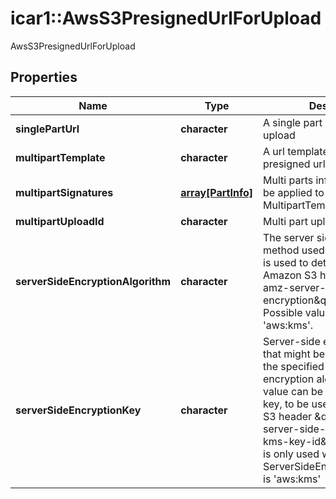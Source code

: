 # icar1::AwsS3PresignedUrlForUpload

AwsS3PresignedUrlForUpload

## Properties
Name | Type | Description | Notes
------------ | ------------- | ------------- | -------------
**singlePartUrl** | **character** | A single part presigned url for upload | [optional] 
**multipartTemplate** | **character** | A url template for multi parts presigned url for upload | [optional] 
**multipartSignatures** | [**array[PartInfo]**](PartInfo.md) | Multi parts info that needs to be applied to the MultipartTemplate | [optional] 
**multipartUploadId** | **character** | Multi part upload id | [optional] 
**serverSideEncryptionAlgorithm** | **character** | The server side encryption method used by S3.  This value is used to determine the Amazon S3 header \&quot;x-amz-server-side-encryption\&quot; value.  Possible values: &#39;AES256&#39; and &#39;aws:kms&#39;. | [optional] 
**serverSideEncryptionKey** | **character** | Server-side encryption key that might be associated with the specified server-side encryption algorithm  This value can be the AWS KMS arn key, to be used for the Amazon S3 header \&quot;x-amz-server-side-encryption-aws-kms-key-id\&quot; value  This is only used when ServerSideEncryptionAlgorithm is &#39;aws:kms&#39; | [optional] 


